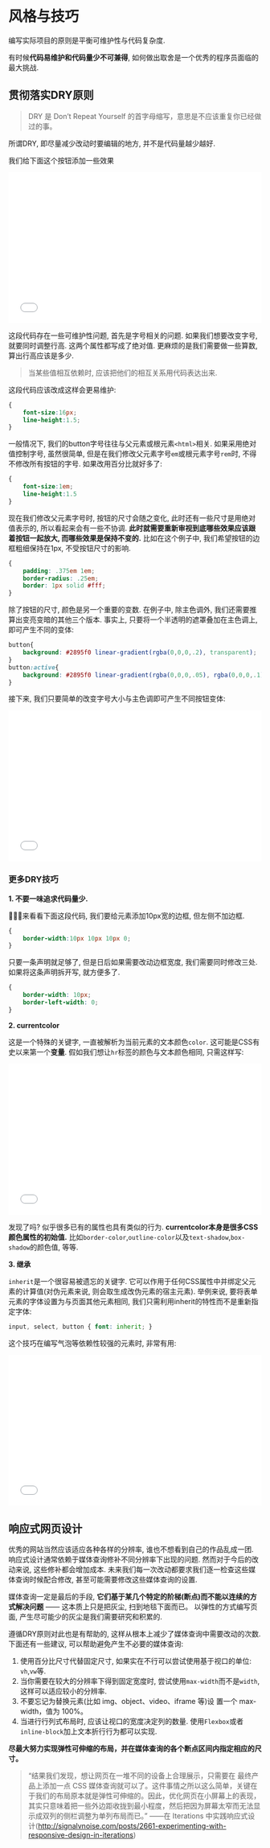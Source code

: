 # 风格与技巧

编写实际项目的原则是平衡可维护性与代码复杂度. 

有时候**代码易维护和代码量少不可兼得**, 如何做出取舍是一个优秀的程序员面临的最大挑战.

## 贯彻落实DRY原则

> DRY 是 Don’t Repeat Yourself 的首字母缩写，意思是不应该重复你已经做过的事。

所谓DRY, 即尽量减少改动时要编辑的地方, 并不是代码量越少越好.

我们给下面这个按钮添加一些效果
<iframe width="100%" height="300" src="//jsfiddle.net/myWsq/rpnL54qv/27/embedded/html,css,result/" allowfullscreen="allowfullscreen" allowpaymentrequest frameborder="0"></iframe>

这段代码存在一些可维护性问题, 首先是字号相关的问题. 如果我们想要改变字号, 就要同时调整行高. 这两个属性都写成了绝对值. 更麻烦的是我们需要做一些算数, 算出行高应该是多少.

> 当某些值相互依赖时, 应该把他们的相互关系用代码表达出来.

这段代码应该改成这样会更易维护:

```css
{
    font-size:16px;
    line-height:1.5;
}
```

一般情况下, 我们的button字号往往与父元素或根元素`<html>`相关. 如果采用绝对值控制字号, 虽然很简单, 但是在我们修改父元素字号`em`或根元素字号`rem`时, 不得不修改所有按钮的字号. 如果改用百分比就好多了:

```css
{
    font-size:1em;
    line-height:1.5
}
```

现在我们修改父元素字号时, 按钮的尺寸会随之变化, 此时还有一些尺寸是用绝对值表示的, 所以看起来会有一些不协调. **此时就需要重新审视到底哪些效果应该跟着按钮一起放大, 而哪些效果是保持不变的.** 比如在这个例子中, 我们希望按钮的边框粗细保持在1px, 不受按钮尺寸的影响.

```css
{
    padding: .375em 1em;
    border-radius: .25em;
    border: 1px solid #fff;
}
```

除了按钮的尺寸, 颜色是另一个重要的变数. 在例子中, 除主色调外, 我们还需要推算出变亮变暗的其他三个版本. 事实上, 只要将一个半透明的遮罩叠加在主色调上, 即可产生不同的变体:

```css
button{
    background: #2895f0 linear-gradient(rgba(0,0,0,.2), transparent);
}
button:active{
    background: #2895f0 linear-gradient(rgba(0,0,0,.05), rgba(0,0,0,.1));
}
```
接下来, 我们只要简单的改变字号大小与主色调即可产生不同按钮变体:

<iframe width="100%" height="300" src="//jsfiddle.net/myWsq/rpnL54qv/43/embedded/html,css,result/" allowfullscreen="allowfullscreen" allowpaymentrequest frameborder="0"></iframe>

### 更多DRY技巧

**1. 不要一味追求代码量少.**

来看看下面这段代码, 我们要给元素添加10px宽的边框, 但左侧不加边框.

```css
{
    border-width:10px 10px 10px 0;
}
```
只要一条声明就足够了, 但是日后如果需要改动边框宽度, 我们需要同时修改三处. 如果将这条声明拆开写, 就方便多了.

```css
{
    border-width: 10px;
    border-left-width: 0;
}
```

**2. currentcolor**

这是一个特殊的关键字, 一直被解析为当前元素的文本颜色`color`. 这可能是CSS有史以来第一个**变量**. 假如我们想让`hr`标签的颜色与文本颜色相同, 只需这样写:

<iframe width="100%" height="300" src="//jsfiddle.net/myWsq/fr3okw1h/13/embedded/html,css,result/" allowfullscreen="allowfullscreen" allowpaymentrequest frameborder="0"></iframe>

发现了吗? 似乎很多已有的属性也具有类似的行为. **currentcolor本身是很多CSS颜色属性的初始值.** 比如`border-color`,`outline-color`以及`text-shadow`,`box-shadow`的颜色值, 等等.

**3. 继承**

`inherit`是一个很容易被遗忘的关键字. 它可以作用于任何CSS属性中并绑定父元素的计算值(对伪元素来说, 则会取生成改伪元素的宿主元素). 举例来说, 要将表单元素的字体设置为与页面其他元素相同, 我们只需利用inherit的特性而不是重新指定字体:

```css
input, select, button { font: inherit; }
```

这个技巧在编写气泡等依赖性较强的元素时, 非常有用:

<iframe width="100%" height="300" src="//jsfiddle.net/myWsq/anujxw60/31/embedded/html,css,result/" allowfullscreen="allowfullscreen" allowpaymentrequest frameborder="0"></iframe>

## 响应式网页设计

优秀的网站当然应该适应各种各样的分辨率, 谁也不想看到自己的作品乱成一团. 响应式设计通常依赖于媒体查询修补不同分辨率下出现的问题. 然而对于今后的改动来说, 这些修补都会增加成本. 未来我们每一次改动都要求我们逐一检查这些媒体查询时候配合修改, 甚至可能需要修改这些媒体查询的设置.

媒体查询一定是最后的手段, **它们基于某几个特定的阶梯(断点)而不能以连续的方式解决问题** —— 这本质上只是把灰尘, 扫到地毯下面而已。 以弹性的方式编写页面, 产生尽可能少的灰尘是我们需要研究和积累的. 

遵循DRY原则对此也是有帮助的, 这样从根本上减少了媒体查询中需要改动的次数. 下面还有一些建议, 可以帮助避免产生不必要的媒体查询:

1. 使用百分比尺寸代替固定尺寸, 如果实在不行可以尝试使用基于视口的单位: `vh`,`vw`等.
2. 当你需要在较大的分辨率下得到固定宽度时, 尝试使用`max-width`而不是`width`, 这样可以适应较小的分辨率.
3. 不要忘记为替换元素(比如 img、object、video、iframe 等)设 置一个 max-width，值为 100%。
4. 当进行行列式布局时, 应该让视口的宽度决定列的数量. 使用`Flexbox`或者`inline-block`加上文本折行行为都可以实现.

**尽最大努力实现弹性可伸缩的布局，并在媒体查询的各个断点区间内指定相应的尺寸。**

> “结果我们发现，想让网页在一堆不同的设备上合理展示，只需要在 最终产品上添加一点 CSS 媒体查询就可以了。这件事情之所以这么简单，关键在于我们的布局原本就是弹性可伸缩的。因此，优化网页在小屏幕上的表现，其实只意味着把一些外边距收拢到最小程度，然后把因为屏幕太窄而无法显示成双列的侧栏调整为单列布局而已。” ——在 Iterations 中实践响应式设计(http://signalvnoise.com/posts/2661-experimenting-with-responsive-design-in-iterations)